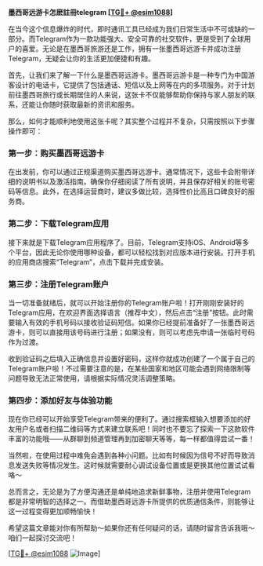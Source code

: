 **墨西哥远游卡怎麽註冊telegram [[TG💪+ @esim1088](https://t.me/s/esim1088)]**

在当今这个信息爆炸的时代，即时通讯工具已经成为我们日常生活中不可或缺的一部分。而Telegram作为一款功能强大、安全可靠的社交软件，更是受到了全球用户的喜爱。无论是在墨西哥旅游还是工作，拥有一张墨西哥远游卡并成功注册Telegram，无疑会让你的生活更加便捷和有趣。

首先，让我们来了解一下什么是墨西哥远游卡。墨西哥远游卡是一种专门为中国游客设计的电话卡，它提供了包括通话、短信以及上网等在内的多项服务。对于计划前往墨西哥旅行或长期居住的人来说，这张卡不仅能够帮助你保持与家人朋友的联系，还能让你随时获取最新的资讯和服务。

那么，如何才能顺利地使用这张卡呢？其实整个过程并不复杂，只需按照以下步骤操作即可：

### 第一步：购买墨西哥远游卡

在出发前，你可以通过正规渠道购买墨西哥远游卡。通常情况下，这些卡会附带详细的说明书以及激活指南。确保你仔细阅读了所有说明，并且保存好相关的账号密码等信息。此外，在选择运营商时，建议多做比较，选择性价比高且口碑良好的服务商。

### 第二步：下载Telegram应用

接下来就是下载Telegram应用程序了。目前，Telegram支持iOS、Android等多个平台，因此无论你使用哪种设备，都可以轻松找到对应版本进行安装。打开手机的应用商店搜索“Telegram”，点击下载并完成安装。

### 第三步：注册Telegram账户

当一切准备就绪后，就可以开始注册你的Telegram账户啦！打开刚刚安装好的Telegram应用，在欢迎界面选择语言（推荐中文），然后点击“注册”按钮。此时需要输入有效的手机号码以接收验证码短信。如果你已经提前准备好了一张墨西哥远游卡，则可以直接用该号码进行注册；如果没有，则可以考虑先申请一张临时号码作为过渡。

收到验证码之后填入正确信息并设置好密码，这样你就成功创建了一个属于自己的Telegram账户啦！不过需要注意的是，在某些国家和地区可能会遇到网络限制等问题导致无法正常使用，请根据实际情况灵活调整策略。

### 第四步：添加好友与体验功能

现在你已经可以开始享受Telegram带来的便利了。通过搜索框输入想要添加的好友用户名或者扫描二维码等方式来建立联系吧！同时也不要忘了探索一下这款软件丰富的功能哦——从群聊到频道管理再到加密聊天等等，每一样都值得尝试一番！

当然啦，在使用过程中难免会遇到各种小问题。比如有时候因为信号不好而导致消息发送失败等情况发生。这时候就需要耐心调试设备位置或是更换其他位置试试看咯～

总而言之，无论是为了方便沟通还是单纯地追求新鲜事物，注册并使用Telegram都是非常明智的选择之一。而借助墨西哥远游卡所提供的优质通信条件，则能够让这一过程变得更加顺畅愉快！

希望这篇文章能对你有所帮助～如果你还有任何疑问的话，请随时留言告诉我哦～咱们一起探讨交流吧！

[[TG💪+ @esim1088](https://t.me/s/esim1088) ![Image](https://i.postimg.cc/4NQfJmqS/Snipaste-2025-05-13-00-14-12.png)]